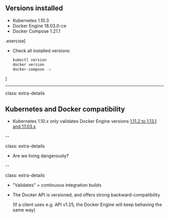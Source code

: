 ## Versions installed

- Kubernetes 1.10.3
- Docker Engine 18.03.0-ce
- Docker Compose 1.21.1


.exercise[

- Check all installed versions:
  ```bash
  kubectl version
  docker version
  docker-compose -v
  ```

]

---

class: extra-details

## Kubernetes and Docker compatibility

- Kubernetes 1.10.x only validates Docker Engine versions [1.11.2 to 1.13.1 and 17.03.x](https://github.com/kubernetes/kubernetes/blob/master/CHANGELOG-1.10.md#external-dependencies)

--

class: extra-details

- Are we living dangerously?

--

class: extra-details

- "Validates" = continuous integration builds

- The Docker API is versioned, and offers strong backward-compatibility

  (If a client uses e.g. API v1.25, the Docker Engine will keep behaving the same way)
